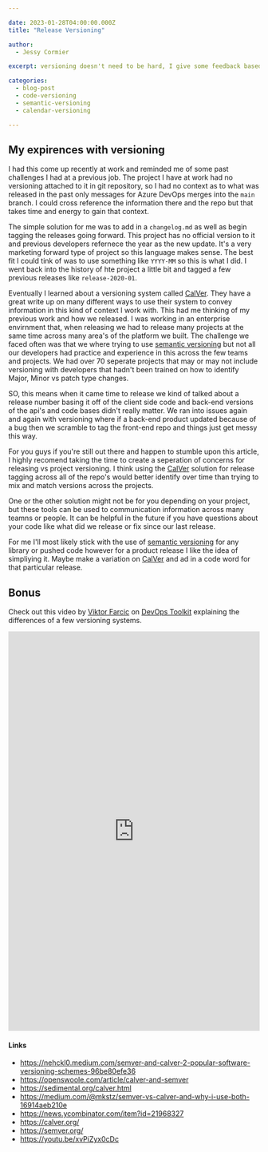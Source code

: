 ```yaml
---

date: 2023-01-28T04:00:00.000Z
title: "Release Versioning"

author: 
  - Jessy Cormier

excerpt: versioning doesn't need to be hard, I give some feedback based on recent and past experiences with versioning.

categories:
  - blog-post
  - code-versioning
  - semantic-versioning
  - calendar-versioning

---
```


## My expirences with versioning

I had this come up recently at work and reminded me of some past challenges I had at a previous job. 
The project I have at work had no versioning attached to it in git repository, so I had no context as to what was released in the past only messages for Azure DevOps merges into the `main` branch. 
I could cross reference the information there and the repo but that takes time and energy to gain that context.

The simple solution for me was to add in a `changelog.md` as well as begin tagging the releases going forward. 
This project has no official version to it and previous developers refernece the year as the new update. 
It's a very marketing forward type of project so this language makes sense. 
The best fit I could tink of was to use something like `YYYY-MM` so this is what I did. 
I went back into the history of hte project a little bit and tagged a few previous releases like `release-2020-01`. 

Eventually I learned about a versioning system called [CalVer].
They have a great write up on many different ways to use their system to convey information in this kind of context I work with. 
This had me thinking of my previous work and how we released. 
I was working in an enterprise envirnment that, when releasing we had to release many projects at the same time across many area's of the platform we built.
The challenge we faced often was that we where trying to use [semantic versioning] but not all our developers had practice and experience in this across the few teams and projects. 
We had over 70 seperate projects that may or may not include versioning with developers that hadn't been trained on how to identify Major, Minor vs patch type changes. 

SO, this means when it came time to release we kind of talked about a release number basing it off of the client side code and back-end versions of the api's and code bases didn't really matter. We ran into issues again and again with versioning where if a back-end product updated because of a bug then we scramble to tag the front-end repo and things just get messy this way.

For you guys if you're still out there and happen to stumble upon this article, I highly recomend taking the time to create a seperation of concerns for releasing vs project versioning. I think using the [CalVer] solution for release tagging across all of the repo's would better identify over time  than trying to mix and match versions across the projects. 

One or the other solution might not be for you depending on your project, but these tools can be used to communication information across many teamns or people. It can be helpful in the future if you have questions about your code like what did we release or fix since our last release.

For me I'll most likely stick with the use of [semantic versioning] for any library or pushed code however for a product release I like the idea of simpliying it. Maybe make a variation on [CalVer] and ad in a code word for that particular release.

##  Bonus

Check out this video by [Viktor Farcic] on [DevOps Toolkit] explaining the differences of a few versioning systems.


<iframe style="width: 100%; min-height:400px; height: 20vh" src="https://www.youtube.com/embed/xvPiZyx0cDc" title="Software Versioning Explained - Semantic (SemVer), Calendar (CalVer), etc." frameborder="0" allow="accelerometer; autoplay; clipboard-write; encrypted-media; gyroscope; picture-in-picture; web-share" allowfullscreen></iframe>

#### Links

- https://nehckl0.medium.com/semver-and-calver-2-popular-software-versioning-schemes-96be80efe36
- https://openswoole.com/article/calver-and-semver
- https://sedimental.org/calver.html
- https://medium.com/@mkstz/semver-vs-calver-and-why-i-use-both-16914aeb210e
- https://news.ycombinator.com/item?id=21968327
- https://calver.org/
- https://semver.org/
- https://youtu.be/xvPiZyx0cDc

[CalVer]: https://calver.org/
[semantic versioning]: https://semver.org/
[DevOps Toolkit]: https://www.youtube.com/@DevOpsToolkit
[Viktor Farcic]: https://twitter.com/vfarcic